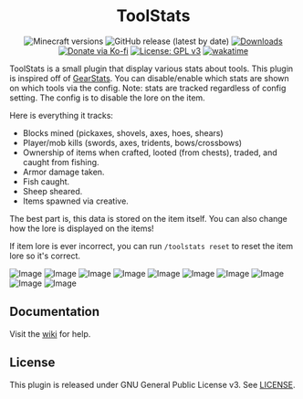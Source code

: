 <h1 align="center">ToolStats</h1>

<p align="center">
	<img src="https://img.shields.io/badge/Minecraft-1.15--1.20.2-orange" alt="Minecraft versions">
	<img src="https://img.shields.io/github/v/release/hyperdefined/ToolStats" alt="GitHub release (latest by date)">
	<a href="https://github.com/hyperdefined/ToolStats/releases"><img src="https://img.shields.io/github/downloads/hyperdefined/ToolStats/total?logo=github" alt="Downloads"></a>
	<a href="https://ko-fi.com/hyperdefined"><img src="https://img.shields.io/badge/Donate-Ko--fi-red" alt="Donate via Ko-fi"></a>
	<a href="https://www.gnu.org/licenses/gpl-3.0"><img src="https://img.shields.io/badge/License-GPLv3-blue.svg" alt="License: GPL v3"></a>
	<a href="https://wakatime.com/badge/user/992a7647-176a-477c-8086-e1abfba87ff4/project/0200f07a-f303-4103-a5f2-34b38c9c1fa4"><img src="https://wakatime.com/badge/user/992a7647-176a-477c-8086-e1abfba87ff4/project/0200f07a-f303-4103-a5f2-34b38c9c1fa4.svg" alt="wakatime"></a>
</p>

ToolStats is a small plugin that display various stats about tools. This plugin is inspired off of [GearStats](https://www.spigotmc.org/resources/gearstats.12960/). You can disable/enable which stats are shown on which tools via the config. Note: stats are tracked regardless of config setting. The config is to disable the lore on the item.

Here is everything it tracks:
* Blocks mined (pickaxes, shovels, axes, hoes, shears)
* Player/mob kills (swords, axes, tridents, bows/crossbows)
* Ownership of items when crafted, looted (from chests), traded, and caught from fishing.
* Armor damage taken.
* Fish caught.
* Sheep sheared.
* Items spawned via creative.

The best part is, this data is stored on the item itself. You can also change how the lore is displayed on the items!

If item lore is ever incorrect, you can run `/toolstats reset` to reset the item lore so it's correct.

![Image](https://raw.githubusercontent.com/hyperdefined/ToolStats/master/images/image.png)
![Image](https://raw.githubusercontent.com/hyperdefined/ToolStats/master/images/image2.png)
![Image](https://raw.githubusercontent.com/hyperdefined/ToolStats/master/images/image3.png)
![Image](https://raw.githubusercontent.com/hyperdefined/ToolStats/master/images/image4.png)
![Image](https://raw.githubusercontent.com/hyperdefined/ToolStats/master/images/image5.png)
![Image](https://raw.githubusercontent.com/hyperdefined/ToolStats/master/images/image6.png)
![Image](https://raw.githubusercontent.com/hyperdefined/ToolStats/master/images/image7.png)
![Image](https://raw.githubusercontent.com/hyperdefined/ToolStats/master/images/image8.png)
![Image](https://raw.githubusercontent.com/hyperdefined/ToolStats/master/images/image9.png)
![Image](https://raw.githubusercontent.com/hyperdefined/ToolStats/master/images/image10.png)

## Documentation
Visit the [wiki](https://github.com/hyperdefined/ToolStats/wiki) for help.

## License
This plugin is released under GNU General Public License v3. See [LICENSE](https://github.com/hyperdefined/ToolStats/blob/master/LICENSE).
